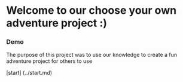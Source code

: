 # Welcome to our choose your own adventure project :)

### Demo 

The purpose of this project was to use our knowledge to create a fun adventure project for others to use

[start] (../start.md)